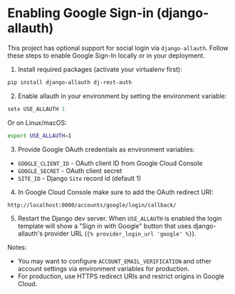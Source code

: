 # Enabling Google Sign-in (django-allauth)

This project has optional support for social login via `django-allauth`.
Follow these steps to enable Google Sign-In locally or in your deployment.

1) Install required packages (activate your virtualenv first):

```powershell
pip install django-allauth dj-rest-auth
```

2) Enable allauth in your environment by setting the environment variable:

```powershell
setx USE_ALLAUTH 1
```

Or on Linux/macOS:

```bash
export USE_ALLAUTH=1
```

3) Provide Google OAuth credentials as environment variables:

- `GOOGLE_CLIENT_ID` - OAuth client ID from Google Cloud Console
- `GOOGLE_SECRET` - OAuth client secret
- `SITE_ID` - Django `Site` record id (default 1)

4) In Google Cloud Console make sure to add the OAuth redirect URI:

```
http://localhost:8000/accounts/google/login/callback/
```

5) Restart the Django dev server. When `USE_ALLAUTH` is enabled the login
   template will show a "Sign in with Google" button that uses django-allauth's
   provider URL (`{% provider_login_url 'google' %}`).

Notes:
- You may want to configure `ACCOUNT_EMAIL_VERIFICATION` and other account
  settings via environment variables for production.
- For production, use HTTPS redirect URIs and restrict origins in Google Cloud.
